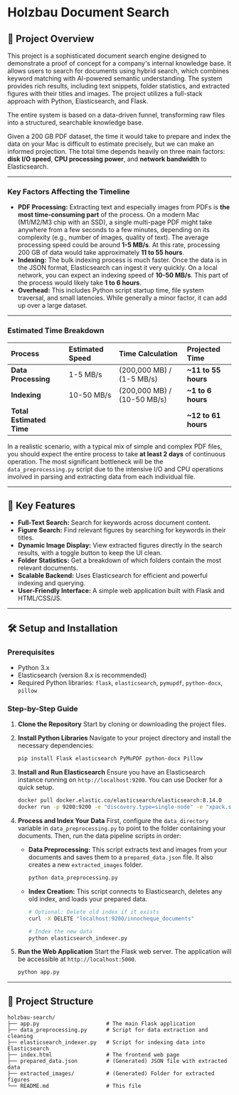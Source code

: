 
# Holzbau Document Search

## 📄 Project Overview

This project is a sophisticated document search engine designed to demonstrate a proof of concept for a company's internal knowledge base. It allows users to search for documents using hybrid search, which combines keyword matching with AI-powered semantic understanding. The system provides rich results, including text snippets, folder statistics, and extracted figures with their titles and images. The project utilizes a full-stack approach with Python, Elasticsearch, and Flask.

The entire system is based on a data-driven funnel, transforming raw files into a structured, searchable knowledge base.


Given a 200 GB PDF dataset, the time it would take to prepare and index the data on your Mac is difficult to estimate precisely, but we can make an informed projection. The total time depends heavily on three main factors: **disk I/O speed**, **CPU processing power**, and **network bandwidth** to Elasticsearch.

---

### Key Factors Affecting the Timeline

* **PDF Processing:** Extracting text and especially images from PDFs is **the most time-consuming part** of the process. On a modern Mac (M1/M2/M3 chip with an SSD), a single multi-page PDF might take anywhere from a few seconds to a few minutes, depending on its complexity (e.g., number of images, quality of text). The average processing speed could be around **1-5 MB/s**. At this rate, processing 200 GB of data would take approximately **11 to 55 hours**.
* **Indexing:** The bulk indexing process is much faster. Once the data is in the JSON format, Elasticsearch can ingest it very quickly. On a local network, you can expect an indexing speed of **10-50 MB/s**. This part of the process would likely take **1 to 6 hours**.
* **Overhead:** This includes Python script startup time, file system traversal, and small latencies. While generally a minor factor, it can add up over a large dataset.

---

### Estimated Time Breakdown

| Process | Estimated Speed | Time Calculation | Projected Time |
| :--- | :--- | :--- | :--- |
| **Data Processing** | 1-5 MB/s | (200,000 MB) / (1-5 MB/s) | **~11 to 55 hours** |
| **Indexing** | 10-50 MB/s | (200,000 MB) / (10-50 MB/s) | **~1 to 6 hours** |
| **Total Estimated Time** | | | **~12 to 61 hours** |

In a realistic scenario, with a typical mix of simple and complex PDF files, you should expect the entire process to take **at least 2 days** of continuous operation. The most significant bottleneck will be the `data_preprocessing.py` script due to the intensive I/O and CPU operations involved in parsing and extracting data from each individual file.

-----

## 🚀 Key Features

  * **Full-Text Search:** Search for keywords across document content.
  * **Figure Search:** Find relevant figures by searching for keywords in their titles.
  * **Dynamic Image Display:** View extracted figures directly in the search results, with a toggle button to keep the UI clean.
  * **Folder Statistics:** Get a breakdown of which folders contain the most relevant documents.
  * **Scalable Backend:** Uses Elasticsearch for efficient and powerful indexing and querying.
  * **User-Friendly Interface:** A simple web application built with Flask and HTML/CSS/JS.

-----

## 🛠️ Setup and Installation

### Prerequisites

  * Python 3.x
  * Elasticsearch (version 8.x is recommended)
  * Required Python libraries: `flask`, `elasticsearch`, `pymupdf`, `python-docx`, `pillow`

### Step-by-Step Guide

1.  **Clone the Repository**
    Start by cloning or downloading the project files.

2.  **Install Python Libraries**
    Navigate to your project directory and install the necessary dependencies:

    ```bash
    pip install Flask elasticsearch PyMuPDF python-docx Pillow
    ```

3.  **Install and Run Elasticsearch**
    Ensure you have an Elasticsearch instance running on `http://localhost:9200`. You can use Docker for a quick setup.

    ```bash
    docker pull docker.elastic.co/elasticsearch/elasticsearch:8.14.0
    docker run -p 9200:9200 -e "discovery.type=single-node" -e "xpack.security.enabled=false" docker.elastic.co/elasticsearch/elasticsearch:8.14.0
    ```

4.  **Process and Index Your Data**
    First, configure the `data_directory` variable in `data_preprocessing.py` to point to the folder containing your documents. Then, run the data pipeline scripts in order:

      * **Data Preprocessing:** This script extracts text and images from your documents and saves them to a `prepared_data.json` file. It also creates a new `extracted_images` folder.
        ```bash
        python data_preprocessing.py
        ```
      * **Index Creation:** This script connects to Elasticsearch, deletes any old index, and loads your prepared data.
        ```bash
        # Optional: Delete old index if it exists
        curl -X DELETE "localhost:9200/innocheque_documents"

        # Index the new data
        python elasticsearch_indexer.py
        ```

5.  **Run the Web Application**
    Start the Flask web server. The application will be accessible at `http://localhost:5000`.

    ```bash
    python app.py
    ```

-----

## 📂 Project Structure

```
holzbau-search/
├── app.py                     # The main Flask application
├── data_preprocessing.py      # Script for data extraction and cleaning
├── elasticsearch_indexer.py   # Script for indexing data into Elasticsearch
├── index.html                 # The frontend web page
├── prepared_data.json         # (Generated) JSON file with extracted data
├── extracted_images/          # (Generated) Folder for extracted figures
└── README.md                  # This file
```

